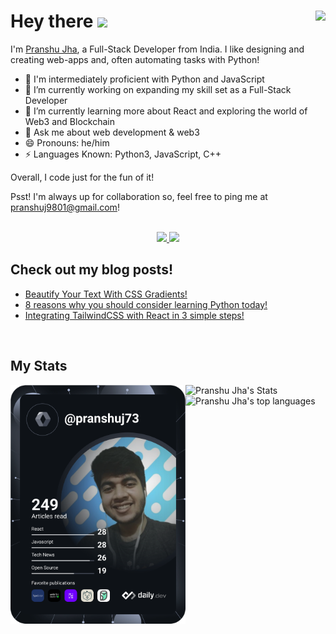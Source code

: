 # Hey there <img src="https://user-images.githubusercontent.com/18350557/176309783-0785949b-9127-417c-8b55-ab5a4333674e.gif" width="35"/><img align="right" src="https://komarev.com/ghpvc/?username=pranshuj73&style=for-the-badge&color=00cafe" />


I'm [Pranshu Jha](http://pranshu.codes/), a Full-Stack Developer from India. I like designing and creating web-apps and, often automating tasks with Python!
- 🚀 I'm intermediately proficient with Python and JavaScript
- 🔭 I’m currently working on expanding my skill set as a Full-Stack Developer
- 🌱 I’m currently learning more about React and exploring the world of Web3 and Blockchain
- 💬 Ask me about web development & web3
- 😄 Pronouns: he/him
- ⚡ Languages Known: Python3, JavaScript, C++

Overall, I code just for the fun of it!

Psst! I'm always up for collaboration so, feel free to ping me at [pranshuj9801@gmail.com](mailto:pranshuj9801@gmail.com)!

<!-- SOCIALS -->

<br />

<div align="center">
 <a href="https://twitter.com/pranshuj73" target="_blank" rel="noopener noreferrer">
  <img src="https://img.shields.io/badge/Twitter-@pranshuj73-blue?color=efefef&style=for-the-badge&logo=twitter" />
 </a>
 <a href="https://www.linkedin.com/in/pranshu-jha-7ba383183/" target="_blank" rel="noopener noreferrer">
  <img src="https://img.shields.io/badge/LinkedIn-Pranshu Jha-blue?color=efefef&style=for-the-badge&logo=linkedin" />
 </a>
</div>

## Check out my blog posts!

<!-- BLOG-POST-LIST:START -->
- [Beautify Your Text With CSS Gradients!](https://pranshujha.hashnode.dev/beautify-your-text-with-css-gradients)
- [8 reasons why you should consider learning Python today!](https://pranshujha.hashnode.dev/8-reasons-why-you-should-consider-learning-python-today)
- [Integrating TailwindCSS with React in 3 simple steps!](https://pranshujha.hashnode.dev/integrating-tailwindcss-with-react-in-3-simple-steps-1)
<!-- BLOG-POST-LIST:END -->

<br />

## My Stats
<a href="https://app.daily.dev/voltycodes"><img align="left" src="https://github.com/pranshuj73/pranshuj73/blob/main/devcard.svg" width="280" alt="Pranshu Jha's Dev Card" /></a>
<img align="left" src="https://github-readme-stats.vercel.app/api?username=pranshuj73&count_private=true&hide_border=true&show_icons=true&theme=dracula" alt="Pranshu Jha's Stats" />
<br/>
<img align="left" src="https://github-readme-stats.vercel.app/api/top-langs/?username=pranshuj73&layout=compact&hide=css,html&theme=dracula&hide_border=true" alt="Pranshu Jha's top languages" />


